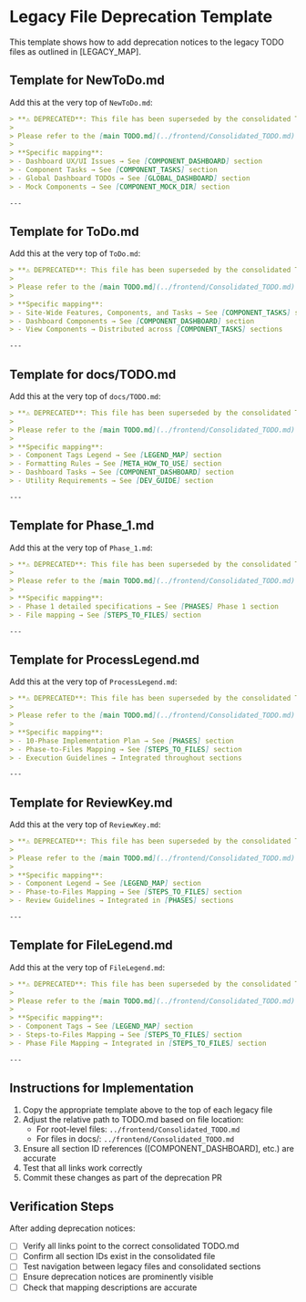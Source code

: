 # Legacy File Deprecation Template

This template shows how to add deprecation notices to the legacy TODO files as outlined in [LEGACY_MAP].

## Template for NewToDo.md

Add this at the very top of `NewToDo.md`:

```markdown
> **⚠️ DEPRECATED**: This file has been superseded by the consolidated TODO.md in the project root.
> 
> Please refer to the [main TODO.md](../frontend/Consolidated_TODO.md) for current tasks and documentation.
> 
> **Specific mapping**:
> - Dashboard UX/UI Issues → See [COMPONENT_DASHBOARD] section
> - Component Tasks → See [COMPONENT_TASKS] section  
> - Global Dashboard TODOs → See [GLOBAL_DASHBOARD] section
> - Mock Components → See [COMPONENT_MOCK_DIR] section

---
```

## Template for ToDo.md

Add this at the very top of `ToDo.md`:

```markdown
> **⚠️ DEPRECATED**: This file has been superseded by the consolidated TODO.md in the project root.
> 
> Please refer to the [main TODO.md](../frontend/Consolidated_TODO.md) for current tasks and documentation.
> 
> **Specific mapping**:
> - Site-Wide Features, Components, and Tasks → See [COMPONENT_TASKS] section
> - Dashboard Components → See [COMPONENT_DASHBOARD] section
> - View Components → Distributed across [COMPONENT_TASKS] sections

---
```

## Template for docs/TODO.md

Add this at the very top of `docs/TODO.md`:

```markdown
> **⚠️ DEPRECATED**: This file has been superseded by the consolidated TODO.md in the project root.
> 
> Please refer to the [main TODO.md](../frontend/Consolidated_TODO.md) for current tasks and documentation.
> 
> **Specific mapping**:
> - Component Tags Legend → See [LEGEND_MAP] section
> - Formatting Rules → See [META_HOW_TO_USE] section
> - Dashboard Tasks → See [COMPONENT_DASHBOARD] section
> - Utility Requirements → See [DEV_GUIDE] section

---
```

## Template for Phase_1.md

Add this at the very top of `Phase_1.md`:

```markdown
> **⚠️ DEPRECATED**: This file has been superseded by the consolidated TODO.md in the project root.
> 
> Please refer to the [main TODO.md](../frontend/Consolidated_TODO.md) for current tasks and documentation.
> 
> **Specific mapping**:
> - Phase 1 detailed specifications → See [PHASES] Phase 1 section
> - File mapping → See [STEPS_TO_FILES] section

---
```

## Template for ProcessLegend.md

Add this at the very top of `ProcessLegend.md`:

```markdown
> **⚠️ DEPRECATED**: This file has been superseded by the consolidated TODO.md in the project root.
> 
> Please refer to the [main TODO.md](../frontend/Consolidated_TODO.md) for current tasks and documentation.
> 
> **Specific mapping**:
> - 10-Phase Implementation Plan → See [PHASES] section
> - Phase-to-Files Mapping → See [STEPS_TO_FILES] section
> - Execution Guidelines → Integrated throughout sections

---
```

## Template for ReviewKey.md

Add this at the very top of `ReviewKey.md`:

```markdown
> **⚠️ DEPRECATED**: This file has been superseded by the consolidated TODO.md in the project root.
> 
> Please refer to the [main TODO.md](../frontend/Consolidated_TODO.md) for current tasks and documentation.
> 
> **Specific mapping**:
> - Component Legend → See [LEGEND_MAP] section
> - Phase-to-Files Mapping → See [STEPS_TO_FILES] section
> - Review Guidelines → Integrated in [PHASES] sections

---
```

## Template for FileLegend.md

Add this at the very top of `FileLegend.md`:

```markdown
> **⚠️ DEPRECATED**: This file has been superseded by the consolidated TODO.md in the project root.
> 
> Please refer to the [main TODO.md](../frontend/Consolidated_TODO.md) for current tasks and documentation.
> 
> **Specific mapping**:
> - Component Tags → See [LEGEND_MAP] section
> - Steps-to-Files Mapping → See [STEPS_TO_FILES] section
> - Phase File Mapping → Integrated in [STEPS_TO_FILES] section

---
```

## Instructions for Implementation

1. Copy the appropriate template above to the top of each legacy file
2. Adjust the relative path to TODO.md based on file location:
   - For root-level files: `../frontend/Consolidated_TODO.md` 
   - For files in docs/: `../frontend/Consolidated_TODO.md`
3. Ensure all section ID references ([COMPONENT_DASHBOARD], etc.) are accurate
4. Test that all links work correctly
5. Commit these changes as part of the deprecation PR

## Verification Steps

After adding deprecation notices:

- [ ] Verify all links point to the correct consolidated TODO.md
- [ ] Confirm all section IDs exist in the consolidated file
- [ ] Test navigation between legacy files and consolidated sections
- [ ] Ensure deprecation notices are prominently visible
- [ ] Check that mapping descriptions are accurate
